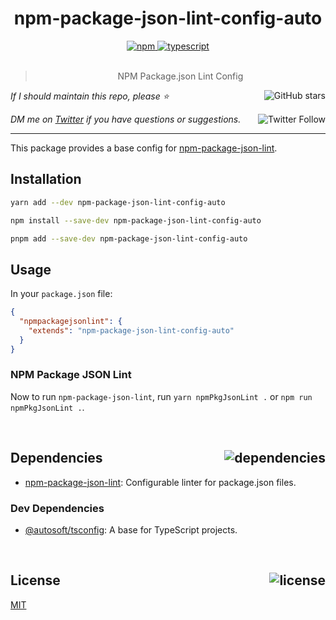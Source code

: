 <div align="center">
  <h1>npm-package-json-lint-config-auto</h1>
  <a href="https://npmjs.com/package/npm-package-json-lint-config-auto">
    <img alt="npm" src="https://img.shields.io/npm/v/npm-package-json-lint-config-auto.svg">
  </a>
  <a href="https://github.com/autosoftoss/npm-package-json-lint-config-auto">
    <img alt="typescript" src="https://img.shields.io/github/languages/top/autosoftoss/npm-package-json-lint-config-auto.svg">
  </a>
</div>

<br />

<blockquote align="center">NPM Package.json Lint Config</blockquote>

_If I should maintain this repo, please ⭐️_
<a href="https://github.com/autosoftoss/npm-package-json-lint-config-auto">
  <img align="right" alt="GitHub stars" src="https://img.shields.io/github/stars/autosoftoss/npm-package-json-lint-config-auto?label=%E2%AD%90%EF%B8%8F&style=social">
</a>

_DM me on [Twitter](https://twitter.com/bconnorwhite) if you have questions or suggestions._
<a href="https://twitter.com/bconnorwhite">
  <img align="right" alt="Twitter Follow" src="https://img.shields.io/twitter/url?label=%40bconnorwhite&style=social&url=https%3A%2F%2Ftwitter.com%2Fbconnorwhite">
</a>

---

This package provides a base config for [npm-package-json-lint](https://www.npmjs.com/package/npm-package-json-lint).

## Installation

```sh
yarn add --dev npm-package-json-lint-config-auto
```

```sh
npm install --save-dev npm-package-json-lint-config-auto
```

```sh
pnpm add --save-dev npm-package-json-lint-config-auto
```

## Usage

In your `package.json` file:

```json
{
  "npmpackagejsonlint": {
    "extends": "npm-package-json-lint-config-auto"
  }
}
```

### NPM Package JSON Lint

Now to run `npm-package-json-lint`, run `yarn npmPkgJsonLint .` or `npm run npmPkgJsonLint .`.

<br />

<h2 id="dependencies">Dependencies<a href="https://www.npmjs.com/package/npm-package-json-lint-config-auto?activeTab=dependencies"><img align="right" alt="dependencies" src="https://img.shields.io/librariesio/release/npm/npm-package-json-lint-config-auto.svg"></a></h2>

- [npm-package-json-lint](https://www.npmjs.com/package/npm-package-json-lint): Configurable linter for package.json files.

<h3 id="dev-dependencies">Dev Dependencies</h3>

- [@autosoft/tsconfig](https://www.npmjs.com/package/@autosoft/tsconfig): A base for TypeScript projects.

<br />


<h2 id="license">License <a href="https://opensource.org/licenses/MIT"><img align="right" alt="license" src="https://img.shields.io/npm/l/npm-package-json-lint-config-auto.svg"></a></h2>

[MIT](https://opensource.org/licenses/MIT)
